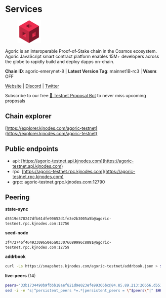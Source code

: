 # Services

<figure><img src="https://raw.githubusercontent.com/kj89/cosmos-images/main/logos/agoric.png" alt=""><figcaption></figcaption></figure>

Agoric is an interoperable Proof-of-Stake chain in the Cosmos ecosystem.  Agoric JavaScript smart contract platform enables 15M+ developers across the  globe to rapidly build and deploy dapps on-chain.

**Chain ID**: agoric-emerynet-8 | **Latest Version Tag**: mainnet1B-rc3 | **Wasm**: OFF

[Website](https://agoric.com) | [Discord](https://discord.com/invite/qDW8DRes4s) | [Twitter](https://twitter.com/agoric)



Subscribe to our free [🤖 Testnet Proposal Bot](https://t.me/kjnodes_testnet_proposal_bot) to never miss upcoming proposals


## Chain explorer
[https://explorer.kjnodes.com/agoric-testnet](https://explorer.kjnodes.com/agoric-testnet)

## Public endpoints

* api: [https://agoric-testnet.api.kjnodes.com](https://agoric-testnet.api.kjnodes.com)
* rpc: [https://agoric-testnet.rpc.kjnodes.com](https://agoric-testnet.rpc.kjnodes.com)
* grpc: agoric-testnet.grpc.kjnodes.com:12790

## Peering

**state-sync**

```text
d5519e378247dfb61dfe90652d1fe3e2b3005a5b@agoric-testnet.rpc.kjnodes.com:12756
```

**seed-node**

```text
3f472746f46493309650e5a033076689996c8881@agoric-testnet.rpc.kjnodes.com:12759
```

**addrbook**
```bash
curl -Ls https://snapshots.kjnodes.com/agoric-testnet/addrbook.json > $HOME/.agoric/config/addrbook.json
```

**live-peers** (14)
```bash
peers="33b1734490b9fbbb18aef821d9e023efe99366bc@84.85.89.213:26656,d5519e378247dfb61dfe90652d1fe3e2b3005a5b@65.109.68.190:12756,5c2a752c9b1952dbed075c56c600c3a79b58c395@195.3.220.21:27106,eba8a975b3ebc338f64d8b0e146be0569ed80b74@35.226.248.0:26656,0f04c4610b7511a64b8644944b907416db568590@35.222.138.81:26656,32f7fbecd40b420d592ac460703c4ac647875566@65.109.23.238:26656,e058557bea2bbf76756c5368406de319781a4aad@75.166.248.121:45656,793955daf95ad29f003cc4ec7e6c60c00677b2f7@5.9.81.187:30656,fb86a0993c694c981a28fa1ebd1fd692f345348b@34.171.162.87:26656,ae61fc38e09756a8023a80764b23e55485cba268@103.180.28.204:27656,ccc4b8c66fbe3b0a9e21af13445886c3e316c0d0@65.109.18.118:26656,fbb80438d223e032a93b026517bbd2f97c0dec79@141.94.138.48:26664,a875ef614b3902dd567be2076f18239681f24e35@82.100.58.112:26656,a5b991654d0723e038d3723b1345b2a288d49146@38.242.156.28:26656"
sed -i -e "s|^persistent_peers *=.*|persistent_peers = \"$peers\"|" $HOME/.agoric/config/config.toml
```
